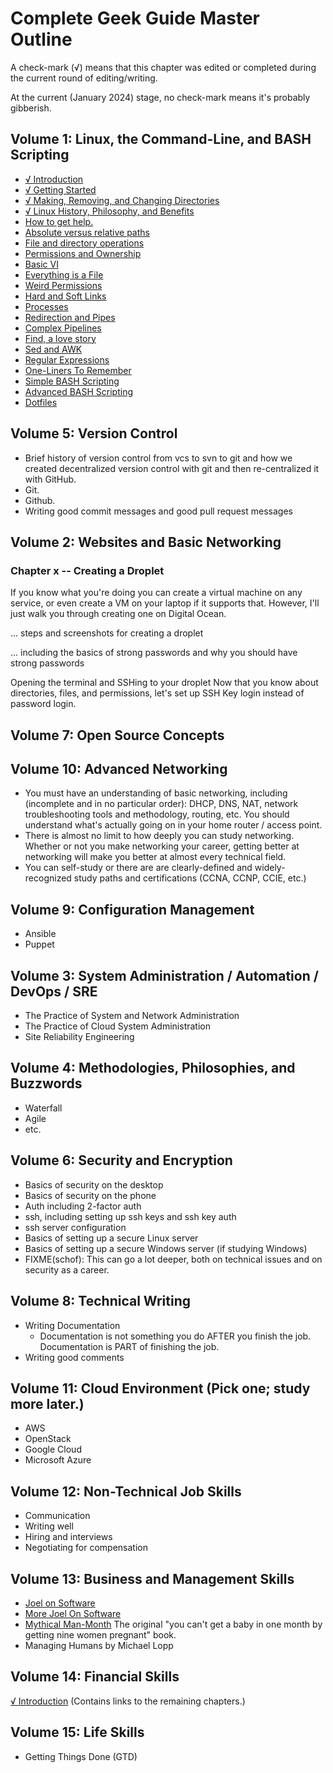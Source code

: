 # Complete Geek Guide Master Outline

A check-mark (√) means that this chapter was edited or completed during the current round of editing/writing.

At the current (January 2024) stage, no check-mark means it's probably gibberish.

## Volume 1: Linux, the Command-Line, and BASH Scripting

* [√ Introduction](../README.md)
* [√ Getting Started](./volume-001/v001-001-getting-started.md)
* [√ Making, Removing, and Changing Directories](./volume-001/v001-002-directories.md)
* [√ Linux History, Philosophy, and Benefits](./volume-001/v001-003-operating-systems-and-history.md)
* [How to get help.](./volume-001/v001-004-getting-help.md)
* [Absolute versus relative paths](./volume-001/v001-005-absolute-vs-relative-paths.md)
* [File and directory operations](./volume-001/v001-006-file-and-directory-operations.md)
* [Permissions and Ownership](./volume-001/v001-007-permissions-and-ownership.md)
* [Basic VI](./volume-001/v001-008-basic-vim.md)
* [Everything is a File](./volume-001/v001-009-everything-is-a-file.md)
* [Weird Permissions](./volume-001/v001-010-weird-permissions.md)
* [Hard and Soft Links](./011-hard-and-soft-links.md)
* [Processes](./volume-001/v001-012-processes.md)
* [Redirection and Pipes](./volume-001/v001-013-redirection-and-pipes.md)
* [Complex Pipelines](./volume-001/v001-014-complex-pipelines.md)
* [Find, a love story](./015-find-a-love-story.md)
* [Sed and AWK](./016-sed-and-awk.md)
* [Regular Expressions](./017-regular-expressions.md)
* [One-Liners To Remember](./volume-001/v001-018-one-liners-to-rememeber.md)
* [Simple BASH Scripting](./volume-001/v001-019-simple-bash-scripting.md)
* [Advanced BASH Scripting](./volume-001/v001-020-advanced-bash-scripting.md)
* [Dotfiles](./021-dotfiles.md)

## Volume 5: Version Control

* Brief history of version control from vcs to svn to git and how we created decentralized version control with git and then re-centralized it with GitHub.
* Git.
* Github.
* Writing good commit messages and good pull request messages

## Volume 2: Websites and Basic Networking

### Chapter x -- Creating a Droplet

If you know what you're doing you can create a virtual machine on any service, or even create a VM on your laptop if it supports that. However, I'll just walk you through creating one on Digital Ocean.

... steps and screenshots for creating a droplet

... including the basics of strong passwords and why you should have strong passwords

Opening the terminal and SSHing to your droplet
Now that you know about directories, files, and permissions, let's set up SSH Key login instead of password login.

## Volume 7:  Open Source Concepts

## Volume 10: Advanced Networking

* You must have an understanding of basic networking, including (incomplete and in no particular order): DHCP, DNS, NAT, network troubleshooting tools and methodology, routing, etc. You should understand what's actually going on in your home router / access point.
* There is almost no limit to how deeply you can study networking. Whether or not you make networking your career, getting better at networking will make you better at almost every technical field.
* You can self-study or there are are clearly-defined and widely-recognized study paths and certifications (CCNA, CCNP, CCIE, etc.)

## Volume 9: Configuration Management

* Ansible
* Puppet

## Volume 3: System Administration / Automation / DevOps / SRE

* The Practice of System and Network Administration
* The Practice of Cloud System Administration
* Site Reliability Engineering

## Volume 4: Methodologies, Philosophies, and Buzzwords

* Waterfall
* Agile
* etc.

## Volume 6: Security and Encryption

* Basics of security on the desktop
* Basics of security on the phone
* Auth including 2-factor auth
* ssh, including setting up ssh keys and ssh key auth
* ssh server configuration
* Basics of setting up a secure Linux server
* Basics of setting up a secure Windows server (if studying Windows)
* FIXME(schof): This can go a lot deeper, both on technical issues and on security as a career.

## Volume 8:  Technical Writing

* Writing Documentation
    * Documentation is not something you do AFTER you finish the job. Documentation is PART of finishing the job.
* Writing good comments

## Volume 11:  Cloud Environment (Pick one; study more later.)

* AWS
* OpenStack
* Google Cloud
* Microsoft Azure

## Volume 12: Non-Technical Job Skills

* Communication
* Writing well
* Hiring and interviews
* Negotiating for compensation

## Volume 13: Business and Management Skills

* [Joel on Software](https://www.amazon.com/Joel-Software-Occasionally-Developers-Designers/dp/1590593898)
* [More Joel On Software](https://www.amazon.com/More-Joel-Software-Occasionally-Developers/dp/1430209879)
* [Mythical Man-Month](https://www.amazon.com/Mythical-Man-Month-Software-Engineering-Anniversary/dp/0201835959/ref=sr_1_1?crid=62GZK0EBAMWG) The original "you can't get a baby in one month by getting nine women pregnant" book.
* Managing Humans by Michael Lopp

## Volume 14: Financial Skills

[√ Introduction](./volume-014/introduction.md) (Contains links to the remaining chapters.)

## Volume 15: Life Skills

* Getting Things Done (GTD)
